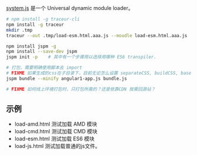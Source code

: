

[system.js](https://github.com/systemjs/systemjs)
是一个 Universal dynamic module loader。


```bash
# npm install -g traceur-cli
npm install -g traceur
mkdir .tmp
traceur --out .tmp/load-esm.html.aaa.js --moudle load-esm.html.aaa.js

npm install jspm -g
npm install --save-dev jspm 
jspm init -p    # 其中有一个步骤用以选择用哪种 ES6 transpiler.

# 打包，需要明确使用脚本去 import
# FIXME 如果生成的css在子目录下，目前无论怎么设置 separateCSS, buildCSS, baseURL, baseURL 都出问题
jspm bundle --minify angular1-app.js bundle.js 

# FIXME 如何线上环境打包时，只打包所需的？还是依靠CDN 按需回源站？
```

## 示例

* load-amd.html  测试加载 AMD 模块
* load-cmd.html  测试加载 CMD 模块
* load-esm.html  测试加载 ES6 模块
* load-js.html   测试加载普通的js文件。
